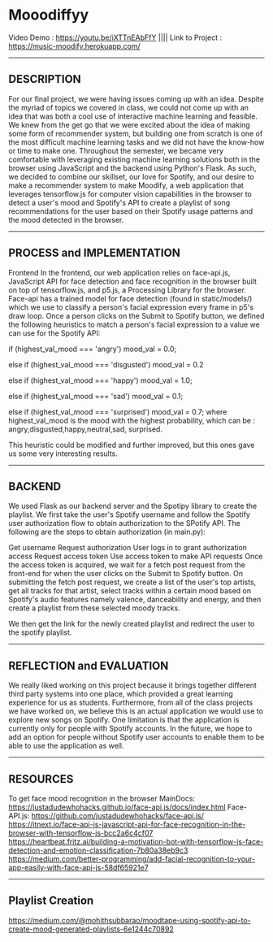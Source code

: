 # Mooodiffyy

Video Demo : https://youtu.be/iXTTnEAbFfY  |||| 
Link to Project : https://music-moodify.herokuapp.com/

-------------------------------------------------------------------------------------------------------------------------------------------------------------------

DESCRIPTION 
-------------------------------------------------------------------------------------------------------------------------------------------------------------------
For our final project, we were having issues coming up with an idea. Despite the myriad of topics we covered in class, we could not come up with an idea that was both a cool use of interactive machine learning and feasible. We knew from the get go that we were excited about the idea of making some form of recommender system, but building one from scratch is one of the most difficult machine learning tasks and we did not have the know-how or time to make one. Throughout the semester, we became very comfortable with leveraging existing machine learning solutions both in the browser using JavaScript and the backend using Python's Flask. As such, we decided to combine our skillset, our love for Spotify, and our desire to make a recommender system to make Moodify, a web application that leverages tensorflow.js for computer vision capabilities in the browser to detect a user's mood and Spotify's API to create a playlist of song recommendations for the user based on their Spotify usage patterns and the mood detected in the browser.

--------------------------------------------------------------------------------------------------------------------------------------------------------------------

PROCESS and IMPLEMENTATION
--------------------------------------------------------------------------------------------------------------------------------------------------------------------
Frontend
In the frontend, our web application relies on face-api.js, JavaScript API for face detection and face recognition in the browser built on top of tensorflow.js, and p5.js, a Processing Library for the browser. Face-api has a trained model for face detection (found in static/models/) which we use to classify a person's facial expression every frame in p5's draw loop. Once a person clicks on the Submit to Spotify button, we defined the following heuristics to match a person's facial expression to a value we can use for the Spotify API:

if (highest_val_mood === 'angry')   mood_val = 0.0;

else if (highest_val_mood === 'disgusted')  mood_val = 0.2

else if (highest_val_mood === 'happy')  mood_val = 1.0;

else if (highest_val_mood === 'sad')    mood_val = 0.1;

else if (highest_val_mood === 'surprised')  mood_val = 0.7;
where highest_val_mood is the mood with the highest probability, which can be : angry,disgusted,happy,neutral,sad, surprised.

This heuristic could be modified and further improved, but this ones gave us some very interesting results.

--------------------------------------------------------------------------------------------------------------------------------------------------------------------

BACKEND 
--------------------------------------------------------------------------------------------------------------------------------------------------------------------
We used Flask as our backend server and the Spotipy library to create the playlist. We first take the user's Spotify username and follow the Spotify user authorization flow to obtain authorization to the SPotify API. The following are the steps to obtain authorization (in main.py):

Get username
Request authorization
User logs in to grant authorization access
Request access token
Use access token to make API requests
Once the access token is acquired, we wait for a fetch post request from the front-end for when the user clicks on the Submit to Spotify button. On submitting the fetch post request, we create a list of the user's top artists, get all tracks for that artist, select tracks within a certain mood based on Spotify's audio features namely valence, danceability and energy, and then create a playlist from these selected moody tracks.

We then get the link for the newly created playlist and redirect the user to the spotify playlist.

--------------------------------------------------------------------------------------------------------------------------------------------------------------------

REFLECTION and EVALUATION
--------------------------------------------------------------------------------------------------------------------------------------------------------------------
We really liked working on this project because it brings together different third party systems into one place, which provided a great learning experience for us as students. Furthermore, from all of the class projects we have worked on, we believe this is an actual application we would use to explore new songs on Spotify. One limitation is that the application is currently only for people with Spotify accounts. In the future, we hope to add an option for people without Spotify user accounts to enable them to be able to use the application as well.

--------------------------------------------------------------------------------------------------------------------------------------------------------------------

RESOURCES
--------------------------------------------------------------------------------------------------------------------------------------------------------------------
To get face mood recognition in the browser
MainDocs: https://justadudewhohacks.github.io/face-api.js/docs/index.html
Face-API.js: https://github.com/justadudewhohacks/face-api.js/
https://itnext.io/face-api-js-javascript-api-for-face-recognition-in-the-browser-with-tensorflow-js-bcc2a6c4cf07
https://heartbeat.fritz.ai/building-a-motivation-bot-with-tensorflow-js-face-detection-and-emotion-classification-7b80a38eb9c3
https://medium.com/better-programming/add-facial-recognition-to-your-app-easily-with-face-api-js-58df65921e7

--------------------------------------------------------------------------------------------------------------------------------------------------------------------

Playlist Creation
--------------------------------------------------------------------------------------------------------------------------------------------------------------------
https://medium.com/@mohithsubbarao/moodtape-using-spotify-api-to-create-mood-generated-playlists-6e1244c70892
